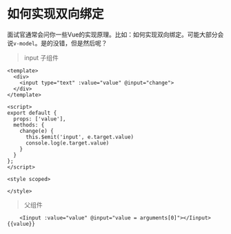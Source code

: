 # 如何实现双向绑定

面试官通常会问你一些Vue的实现原理。比如：如何实现双向绑定。可能大部分会说`v-model`。是的没错，但是然后呢？

> input 子组件

```vue
<template>
  <div>
    <input type="text" :value="value" @input="change">
  </div>
</template>

<script>
export default {
  props: ['value'],
  methods: {
    change(e) {
      this.$emit('input', e.target.value)
      console.log(e.target.value)
    }
  }
};
</script>

<style scoped>

</style>

```

> 父组件

```vue
    <Iinput :value="value" @input="value = arguments[0]"></Iinput>{{value}}
```